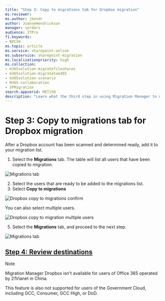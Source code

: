 ```yaml
---
title: "Step 3: Copy to migrations tab for Dropbox migration"
ms.reviewer: 
ms.author: jhendr
author: JoanneHendrickson
manager: serdars
audience: ITPro
f1.keywords:
- NOCSH
ms.topic: article
ms.service: sharepoint-online
ms.subservice: sharepoint-migration
ms.localizationpriority: high
ms.collection:
- m365solution-migratefileshares
- m365solution-migratetom365
- m365solution-scenario 
- M365-collaboration
- SPMigration
search.appverid: MET150
description: "Learn what the third step in using Migration Manager to migrate Dropbox."
---
```


# Step 3: Copy to migrations tab for Dropbox migration

After a Dropbox account has been scanned and determined ready, add it to your migration list.  

1. Select the **Migrations** tab. The table will list all users that have been copied to migration.

![Migrations tab](media/mm-box-migration-tab.png)

2. Select the users that are ready to be added to the migrations list.
3. Select **Copy to migrations**


![Dropbox copy to migrations confirm](media/mm-box-copy-migrations-confirm.png)

 You can also select multiple users.

![Dropbox copy to migration multiple users](media/mm-box-copy-migrations-multiple-confirm.png)


5. Select the **Migrations** tab, and proceed to the next step.

![Migrations tab](media/mm-box-migration-tab.png)


## [**Step 4: Review destinations**](mm-box-step4-review-destinations.md)


>[!NOTE]
>Migration Manager Dropbox isn't available for users of Office 365 operated by 21Vianet in China.
>
> This feature is also not supported for users of the Government Cloud, including GCC, Consumer, GCC High, or DoD.